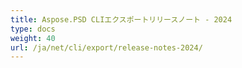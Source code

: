 ```yaml
---
title: Aspose.PSD CLIエクスポートリリースノート - 2024
type: docs
weight: 40
url: /ja/net/cli/export/release-notes-2024/
---
```

